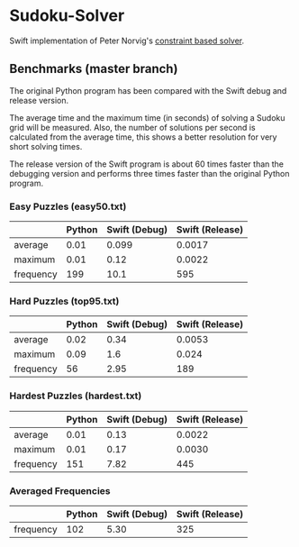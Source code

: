 # Sudoku-Solver

Swift implementation of Peter Norvig's [constraint based solver](http://norvig.com/sudoku.html).


## Benchmarks (master branch)

The original Python program has been compared with the Swift debug and
release version.

The average time and the maximum time (in seconds) of solving a Sudoku
grid will be measured. Also, the number of solutions per second is
calculated from the average time, this shows a better resolution for
very short solving times.

The release version of the Swift program is about 60 times faster than
the debugging version and performs three times faster than the original
Python program.


### Easy Puzzles (easy50.txt)

|           | Python | Swift (Debug) | Swift (Release) |
|-----------|--------|---------------|-----------------|
| average   |  0.01  | 0.099         | 0.0017          |
| maximum   |  0.01  | 0.12          | 0.0022          |
| frequency |  199   | 10.1          | 595             |


### Hard Puzzles (top95.txt)

|           | Python | Swift (Debug) | Swift (Release) |
|-----------|--------|---------------|-----------------|
| average   |  0.02  | 0.34          | 0.0053          |
| maximum   |  0.09  | 1.6           | 0.024           |
| frequency |  56    | 2.95          | 189             |


### Hardest Puzzles (hardest.txt)

|           | Python | Swift (Debug) | Swift (Release) |
|-----------|--------|---------------|-----------------|
| average   |  0.01  | 0.13          | 0.0022          |
| maximum   |  0.01  | 0.17          | 0.0030          |
| frequency |  151   | 7.82          | 445             |


### Averaged Frequencies

|           | Python | Swift (Debug) | Swift (Release) |
|-----------|--------|---------------|-----------------|
| frequency |  102   | 5.30          | 325             |
